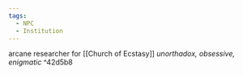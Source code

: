 ```yaml
---
tags:
  - NPC
  - Institution
---
```

arcane researcher for [[Church of Ecstasy]]
*unorthadox, obsessive, enigmatic* ^42d5b8